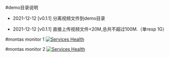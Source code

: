 #demo目录说明


* 2021-12-12  [v0.1.1] 分离视频文件到demo目录

* 2021-12-12  [v0.1.1] 直接上传视频文件<20M,总共不超过100M.（单resp 1G）


#montas monitor 1
[![Services Health](https://tpeg217qxua.montastic.io/badge)](https://tpeg217qxua.montastic.io)

#montas monitor 2
[![Services Health](https://fixh676zdhx.montastic.io/badge)](https://fixh676zdhx.montastic.io)


